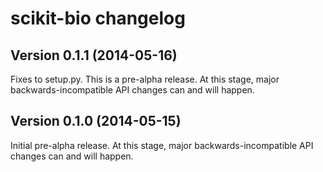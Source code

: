 scikit-bio changelog
====================

Version 0.1.1 (2014-05-16)
--------------------------

Fixes to setup.py. This is a pre-alpha release. At this stage, major backwards-incompatible API changes can and will happen.

Version 0.1.0 (2014-05-15)
--------------------------

Initial pre-alpha release. At this stage, major backwards-incompatible API changes can and will happen.

